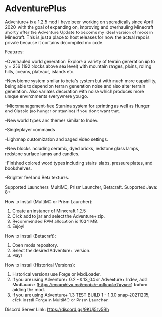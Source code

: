 # AdventurePlus

Adventure+ is a 1.2.5 mod I have been working on sporadically since April 2020, with the goal of expanding on, improving and overhauling Minecraft shortly after the Adventure Update to become my ideal version of modern Minecraft. This is just a place to host releases for now, the actual repo is private because it contains decompiled mc code.


Features:

-Overhauled world generation: Explore a variety of terrain generation up to y = 256 (192 blocks above sea level) with mountain ranges, plains, rolling hills, oceans, plateaus, islands etc.

-New biome system similar to beta's system but with much more capability, being able to depend on terrain generation noise and also alter terrain generation. Also variates decoration with noise which produces more unique environments everywhere you go.

-Micromanagement-free Stamina system for sprinting as well as Hunger and Classic (no hunger or stamina) if you don't want that.

-New world types and themes similar to Indev.

-Singleplayer commands

-Lightmap customization and paged video settings.

-New blocks including ceramic, dyed bricks, redstone glass lamps, redstone surface lamps and candles.

-Finished colored wood types including stairs, slabs, pressure plates, and bookshelves.

-Brighter feel and Beta textures.


Supported Launchers: MultiMC, Prism Launcher, Betacraft.
Supported Java: 8+

How to Install (MultiMC or Prism Launcher):

1) Create an instance of Minecraft 1.2.5
2) Click add to jar and select the Adventure+ zip.
3) Recommended RAM allocation is 1024 MB.
4) Enjoy!

How to Install (Betacraft):

1) Open mods repository.
2) Select the desired Adventure+ version.
3) Play!

How to Install (Historical Versions):

1) Historical versions use Forge or ModLoader.
2) If you are using Adventure+ 0.2 - 0.13_04 or Adventure+ Indev, add ModLoader (https://mcarchive.net/mods/modloader?gvsn=) before adding the mod.
3) If you are using Adventure+ 1.3 TEST BUILD 1 - 1.3.0 snap-20211205, click install Forge in MultiMC or Prism Launcher.

Discord Server Link: https://discord.gg/9KUj5sv5Bh
